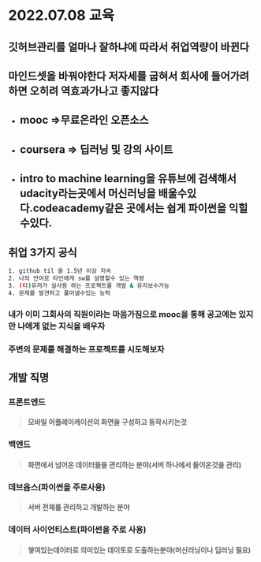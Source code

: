 # 2022.07.08 교육

## 깃허브관리를 얼마나 잘하냐에 따라서 취업역량이 바뀐다
## 마인드셋을 바꿔야한다 저자세를 굽혀서 회사에 들어가려하면 오히려 역효과가나고 좋지않다

- ## mooc =>무료온라인 오픈소스 
- ## coursera => 딥러닝 및 강의 사이트
- ## intro to machine learning을 유튜브에 검색해서 udacity라는곳에서 머신러닝을 배울수있다.codeacademy같은 곳에서는 쉽게 파이썬을 익힐수있다.

## 취업 3가지 공식
```bash
1. github til 을 1.5년 이상 지속
2. 나의 언어로 타인에게 sw를 설명할수 있는 역량
3. (타)유저가 실사용 하는 프로젝트를 개발 & 유지보수가능
4. 문제를 발견하고 풀어낼수있는 능력
```

### 내가 이미 그회사의 직원이라는 마음가짐으로 mooc을 통해 공고에는 있지만 나에게 없는 지식을 배우자
### 주변의 문제를 해결하는 프로젝트를 시도해보자



## 개발 직명 

### 프론트엔드
> #### 모바일 어플레이케이션의 화면을 구성하고 동작시키는것
### 백엔드
> #### 화면에서 넘어온 데이터들을 관리하는 분야(서버 하나에서 들어온것을 관리)
### 데브옵스(파이썬을 주로사용)
> #### 서버 전체를 관리하고 개발하는 분야
### 데이터 사이언티스트(파이썬을 주로 사용)
> #### 쌓여있는데이터로 의미있는 데이토로 도출하는분야(머신러닝이나 딥러닝 필요)
